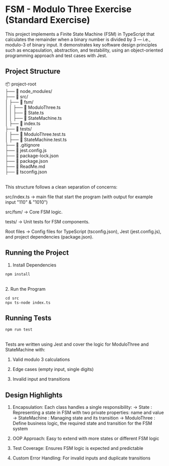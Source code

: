 # FSM - Modulo Three Exercise (Standard Exercise)
This project implements a Finite State Machine (FSM) in TypeScript that calculates the remainder when a binary number is divided by 3 — i.e., modulo-3 of binary input. It demonstrates key software design principles such as encapsulation, abstraction, and testability, using an object-oriented programming approach and test cases with Jest.

## Project Structure
📦 project-root  
├── 📂 node_modules/  
├── 📂 src/  
│   ├── 📂 fsm/  
│   │   ├── 📄 ModuloThree.ts  
│   │   ├── 📄 State.ts  
│   │   ├── 📄 StateMachine.ts  
│   ├── 📄 index.ts  
├── 📂 tests/  
│   ├── 📄 ModuloThree.test.ts  
│   ├── 📄 StateMachine.test.ts  
├── 📄 .gitignore  
├── 📄 jest.config.js  
├── 📄 package-lock.json  
├── 📄 package.json  
├── 📄 ReadMe.md  
├── 📄 tsconfig.json  

 <br>
This structure follows a clean separation of concerns:

src/index.ts → main file that start the program (with output for example input "110" & "1010")

src/fsm/ → Core FSM logic.

tests/ → Unit tests for FSM components.

Root files → Config files for TypeScript (tsconfig.json), Jest (jest.config.js), and project dependencies (package.json).

## Running the Project

1. Install Dependencies
```
npm install
```

 <br>
2. Run the Program

```
cd src
npx ts-node index.ts
```

## Running Tests

```
npm run test
```

 <br>
 Tests are written using Jest and cover the logic for ModuloThree and StateMachine with:

1. Valid modulo 3 calculations

2. Edge cases (empty input, single digits)

3. Invalid input and transitions

## Design Highlights
1. Encapsulation: Each class handles a single responsibility:
-> State : Representing a state in FSM with two private properties: name and value
-> StateMachine : Managing state and its transition
-> ModuloThree : Define business logic, the required state and transition for the FSM system

2. OOP Approach: Easy to extend with more states or different FSM logic

3. Test Coverage: Ensures FSM logic is expected and predictable

4. Custom Error Handling: For invalid inputs and duplicate transitions


